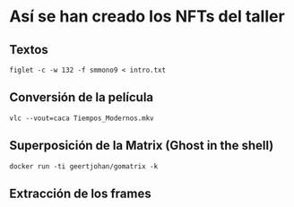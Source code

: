 # Así se han creado los NFTs del taller

## Textos

```
figlet -c -w 132 -f smmono9 < intro.txt
```

## Conversión de la película

```
vlc --vout=caca Tiempos_Modernos.mkv
```

## Superposición de la Matrix (Ghost in the shell)

```
docker run -ti geertjohan/gomatrix -k
```

## Extracción de los frames

